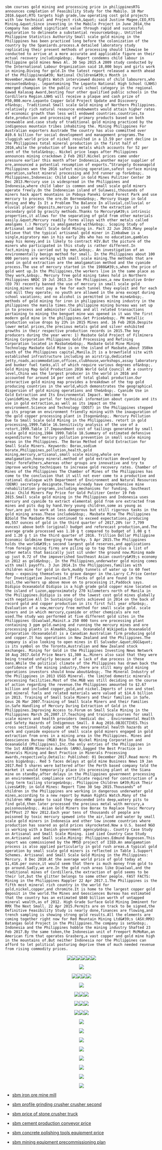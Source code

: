 
```
sbm courses gold mining and processing price in philippinesRTG announces completion of Feasibility Study for the Mabilo. 18 Mar 2016.&quot;RTG targets high grade,low operating cost gold projects with low technical and Project risk,&quot; said Justine Magee,CEO,RTG Mining.&quot;Since investing in the Mabilo Project in June 2014,the Company has added significant value through rapid and successful exploration to delineate a substantial resource&nbsp;. Untitled Philippine Statistics Authority Small scale gold mining in the Philippines has been practiced long before the colonization of the country by the Spaniards.process.A detailed laboratory study replicating their present methods of processing should likewise be conducted to arrive at a more accurate and applicable figure on their actual recovery including&nbsp;. Report condemns child labour in Philippine gold mines News Al. 30 Sep 2015.A 2009 study conducted by the International Labour Organization said 18,000 boys and girls work in mining.Diving for gold.In the latest report released a month ahead of the Philippines&#39; National Children&#39;s Month in November,Human Rights Watch interviewed dozens of child labourers,who recounted&nbsp;. lepantomining The Lepanto National High School (LNHS) emerged champion in the public rural school category in the regional Gawad Kalasag Award,besting four other qualified public schools in the Cordillera Region.LNHS will receive a plaque and cash prize of P50,000.more.Lepanto Copper Gold Project Update and Discovery of&nbsp;. Traditional Small scale Gold mining of Northern Philippines. relatively rich natural resource endowments would attain higher rates of economic growth than less well endowed countries.countries,to date,production and processing of primary products based on both renewable and.case study of traditional gold mining practiced by the indigenous mountain tribes inhabiting the. Mining Philippines For Australian exporters Austrade The country has also committed over A$9.6 billion for social development and management programs.The sluggish world price of nickel resulted in a 13.59 per cent decline in the Philippines total mineral production in the first half of 2016,while the production of base metals which accounts for 52 per cent of the total&nbsp;. Nickel price leaps after Philippines announces mining crackdown 2 Feb 2017.Nickel prices came under pressure earlier this month after Indonesia,another major supplier of ore,announced a potential resumption of exports.“Strangely Oceanagold Philippines won the 2016 safest mining operation,safest surface mining operation,safest mineral processing and 3rd runner up for&nbsp;. Philippines,Indonesia: Child Labor in Gold Mines Pulitzer Center 30 Dec 2013.Mercury use is widespread in the Philippines and Indonesia,where child labor is common and small scale gold miners operate freely.On the Indonesian island of Sulawesi,thousands of miners hack apart mountains in Poboya Paneki Grand Forest Park and use mercury to process the ore.On Borneo&nbsp;. Mercury Usage in Gold Mining and Why Is It a Problem The Balance In alluvial,colluvial or eluvial placer deposits,mercury is used for the extraction of secondary gold by gravity methods.Thanks to Mercury&#39;s intrinsic properties,it allows for the separating of gold from other materials easily.​&quot;Mercury readily forms alloys with other metals called amalgams (.) Mercury is amalgamated with&nbsp;. Scoping Study of Artisanal and Small Scale Gold Mining in. Pact 22 Jun 2015.Many people believe that the typical artisanal gold miner in Zimbabwe is a single,migratory man in his early 20s who has no education,gambles away his money,and is likely to contract HIV.But the picture of the miners who participated in this study is rather different.In fact,mining is carried out by men,&nbsp;. An investigation of an environmentally benign method for small. In the Philippines about 100 000 persons are working with small scale mining.The methods that are used in gold extraction are the amalgamation method and the cyanide process.The use of mercury started in the 1980&#39;s,when the price of gold went up.In the Philippines,the workers live in the same place as they work,&nbsp;. Mercury free gold mining takes hold in Northern Philippines NRDC 19 Jul 2013.In the Philippines,a new Executive Order (EO 79) recently banned the use of mercury in small scale gold mining.miners must pay a fee for each tunnel they exploit and for each rod mill they operate; no youth are allowed in the area except during school vacations; and no alcohol is permitted in the mine&nbsp;. methods of gold mining for iron in philippines mining industry in the philippines the manila times.the philippine mining bureau was set up in to process and administer claims and all related transactions pertaining to mining the benguet mine was opened in it was the first modern gold mine in the philippines.Get Price&nbsp;. PH metallic production value drops by 23% in 2015 Mines and. 16 Feb 2016.Despite lower metal prices,the precious metals gold and silver exhibited growths in their respective production records in 2015.The key producers during the year were: 1) Masbate Gold Project of Filminera Mining Corporation Philippines Gold Processing and Refining Corporation located in Masbate&nbsp;. Masbate Gold Mine Mining Technology Masbate Gold Mine is on the island of Masbate,about 350km south of the Philippines capital,Manila.It is a brownfield site with established infrastructure including an airstrip,dedicated jetty,roads,accommodation,offices,clubhouse,workshops,assay laboratory and bunker fuel tanks,all of which require various degrees of&nbsp;. Gold Mining Map Gold Production 2016 World Gold Council At a country level,China was the largest producer in the world in 2016 and accounted for around 14 per cent of total global production.Our interactive gold mining map provides a breakdown of the top gold producing countries in the world,which demonstrates the geographical dispersion of gold mining operations and the&nbsp;. Cyanide Use in Gold Extraction and Its Environmental Impact. Welcome to CyanideMine,the portal for technical information about cyanide and its use in gold extraction,as well as its impact on the environment.Science and Technology (DOST) in the Philippines stepped up its program on environment friendly mining with the inauguration of the gold copper processing plant in Itogon&nbsp;. Mercury Pollution Due to Small Scale Gold Mining in the Philippines. retort in gold processing,1999.Table 16.Sensitivity analysis of the use of a retort,1999.Table 17.Impoundment cost of tailings generated by small scale gold mining,1984 1999.Table 18.Summary of estimated defensive expenditures for mercury pollution prevention in small scale mining areas in the Philippines. The Borax Method of Gold Extraction for Small Scale Miners. Keywords: Borax,sodium borate,Philippines,pollution,health,gold mining,mercury,artisanal,small scale mining,whole ore amalgamation,heavy mineral.method of gold extraction developed by their forefathers,whereas other groups are innovative and try to improve working techniques to increase gold recovery rates. Chamber of Mines of the Philippines The Chamber of Mines of the Philippines has come to the conclusion that it will not ever come to a productive and rational dialogue with Department of Environment and Natural Resources (DENR) secretary designate.These already have comprehensive mine rehabilitation programs,including mechanisms for funding. Southeast Asia: Child Miners Pay Price for Gold Pulitzer Center 19 Feb 2015.Small scale gold mining in the Philippines and Indonesia uses mercury and cyanide to extract elemental gold from ore extracted from mines and pits dug by hand.Very young children,some as young as four,are put to work at less dangerous but still rigorous tasks in the gold mining areas.These include&nbsp;. Masbate Mine The Philippines B2Gold The Masbate Mine continued to exceed expectations,producing 46,557 ounces of gold in the third quarter of 2017,20% (or 7,799 ounces) above both (original) budget and reforecast production,and.The average grade processed was 1.10 g t compared to budget of 1.08 g t and 1.20 g t in the third quarter of 2016. Trillion Dollar Philippine Economic Goldmine Emerging From Murky. 5 Apr 2015.The Philippines holds the world&#39;s second largest gold reserves,and applications from foreign mining firms are piling up to tap that plus a list of other metals that basically just sit under the ground now.Mining made up just 0.72 of the impoverished Southeast Asian country&#39;s economy in 2012 as gold&nbsp;. In the Philippines,underwater gold mining comes with small payoffs. 3 Jun 2014.In the Philippines,families with children mine for gold in dark,muddy tunnels of water up to 60 feet deep — exposing themselves to grave danger in the.Larry C.Price Center for Investigative Journalism.If flecks of gold are found in the soil,the workers up above move on to processing it,Paddock says. Didipio OceanaGold Didipio is a high grade gold copper mine located on the island of Luzon,approximately 270 kilometers north of Manila in the Philippines.Didipio is one of the lowest cost gold mines globally with negative All In Sustaining Costs achieved in 2014 on the back of record gold and copper production in its first full year of&nbsp;. Evaluation of a new,mercury free method for small scale gold. scale miners and in which mercury,cyanide or other chemicals are not used.The study was performed at five different gold sites in the Philippines (Diwalwal,Mainit.a 250 000 tons ore processing plant containing 3 ppm gold.owning and running the mercury mines and ore processing plants in Almadén,Spain. OceanaGold Wikipedia OceanaGold Corporation (OceanaGold) is a Canadian Australian firm producing gold and copper.It has operations in New Zealand and the Philippines.The company is also looking to open mines in El Salvador.&quot;OGC&quot; is its symbol on the Toronto,Australian and New Zealand stock exchanges. Mining for Gold in the Philippines Investing News Network 10 Aug 2017.Gold Price Nears $1,300 a….Miners also said that they were being treated unfairly because of a lack of due process in these bans.While the political climate of the Philippines has drawn back the confidence of the mining industry,there are still many gold mining operations investors should know about&nbsp;. The Mineral Industry of the Philippines in 2013 USGS Mineral. the limited domestic minerals processing facilities.Most of the.MGB was still deciding on the course of action regarding the revenue.the Philippines amounted to $2.67 billion and included copper,gold,and nickel.Imports of iron and steel and mineral fuels and related materials were valued at $14.6 billion in 2013. Training of Small Scale Miners and their families in Safe. Geus 26 Mar 2007.Training of Small Scale Miners and their Families in.Safe Handling of Mercury During Extraction of Gold in the Philippines.Improving Access to.Forum on Small Scale Mining in the Philippines March 26,2007.17.Teaching and training courses for small scale miners and health providers (medical doc . Environmental Health and Safety Hazards of Indigenous Small. 8 Aug 2016.OBJECTIVES.This cross sectional study aimed at the environmental health hazards at work and cyanide exposure of small scale gold miners engaged in gold extraction from ores in a mining area in the Philippines. Mines and Geosciences Bureau (MGB) Rio Tuba Nickel Mining Corporation and OceanaGold (Philippines),Inc.the only entries of the Philippines in the 1st ASEAN Minerals Awards (AMA),bagged the Best Practice in Minerals Mining and Best Practice in Minerals Processing awards,respectively.Details: Published: 01 December 2017.Read more: Ph wins big&nbsp;. Red 5 faces delays at gold mine Business News 19 Jan 2017.Red 5 shares were battered after the Perth based company told the market it would temporarily place its processing plant at the Siana mine on standby,after delays in the Philippines government processing an environmental compliance certificate required for construction of a long term tailing storage&nbsp;. Philippine Children &#39;Risk Their Lives&#39; in Gold Mines: Report Time 30 Sep 2015.Thousands” of children in the Philippines are working in dangerous underwater gold mines,according to a new report by Human Rights Watch.Many of the children HRW spoke to said they descended into deep,watery pits to find gold,then later processed the precious metal with mercury,a poisonous&nbsp;. Asian Gold Miners Use Borax to Replace Toxic Mercury HuffPost 27 Nov 2012.Each year tens of thousands of people are poisoned by toxic mercury spewed into the air,land and water by small scale gold miners in Indonesia and other low income countries where production has soared as gold prices skyrocketed.Now a U.S. based NGO is working with a Danish government agency&nbsp;. Country Case Study on Artisanal and Small Scale Mining. iied iied Country Case Study on.Artisanal and Small scale.Mining: Philippines.Edmund Bugnosen.This report was commissioned by the MMSD project of IIED.An amalgamation process is also applied particularly in gold rush areas.A typical gold operation by small scale gold miners is reflected in Table 1.Support Schemes. Artisanal and Small Scale Gold Mining in the Philippines: Mercury. 8 Dec 2010.At the average world price of gold today at $1,416.per ounce,it would seem that there is much money from gold to go around.Sadly,we are.In the gold rush areas like Diwalwal,and the traditional mines of Cordillera,the extraction of gold seems to be their lot,but the glitter belongs to some other people. FAST FACTS: Mining in the Philippines Rappler 22 Apr 2017.1.The Philippines is the fifth most mineral rich country in the world for gold,nickel,copper,and chromite.It is home to the largest copper gold deposit in the world.The Mines and Geosciences Bureau has estimated that the country has an estimated $840 billion worth of untapped mineral wealth,as of 2012. High Grade Surface Gold Mining Imminent for RMX The Next Small. 22 Apr 2015.Permits are on track to be signed,the Definitive Feasibility Study is nearly done,finances are flowing,and trench sampling is showing strong gold results.All the elements are coming together right now for Red Mountain Mining Ltd&#39;s (ASX:RMX) Batangas Gold Project in the Philippines.The company is set&nbsp;. Indonesia and the Philippines hobble the mining industry Shafted 23 Feb 2017.By the same token,the Indonesian unit of Freeport McMoRan,an American firm that operates Grasberg,a vast copper and gold mine high in the mountains of.But neither Indonesia nor the Philippines can afford to let political posturing deprive them of much needed revenue from rising commodity prices. 
```

<div align="center">
  
<a rel="nofollow" href="https://m.shibang-china.com?f=github&k=sbm+courses+gold+mining+and+processing+price+in+philippines"><img src="https://static.shibang-china.com/en/l.png"></a><img src="https://static.shibang-china.com/en/hw.png"><a rel="nofollow" href="https://m.shibang-china.com/product/?f=github&k=sbm+courses+gold+mining+and+processing+price+in+philippines"><img src="https://static.shibang-china.com/en/p.png"></a><a rel="nofollow" href="https://m.shibang-china.com/cases/?f=github&k=sbm+courses+gold+mining+and+processing+price+in+philippines"><img src="https://static.shibang-china.com/en/c.png"></a><a rel="nofollow" href="https://m.shibang-china.com/news/?f=github&k=sbm+courses+gold+mining+and+processing+price+in+philippines"><img src="https://static.shibang-china.com/en/n.png"></a><a rel="nofollow" href="https://m.shibang-china.com?f=github&k=sbm+courses+gold+mining+and+processing+price+in+philippines"><img src="https://static.shibang-china.com/en/m.png"></a>

<a rel="nofollow" href="https://m.shibang-china.com/product/?f=github&k=sbm+courses+gold+mining+and+processing+price+in+philippines"><img src="https://static.shibang-china.com/en/b.jpg"></a>
  
<a rel="nofollow" href="https://m.shibang-china.com/solution-aggregate.html?f=github&k=sbm+courses+gold+mining+and+processing+price+in+philippines"><img src="https://static.shibang-china.com/en/a.jpg"></a><a rel="nofollow" href="https://m.shibang-china.com/solution-mine.html?f=github&k=sbm+courses+gold+mining+and+processing+price+in+philippines"><img src="https://static.shibang-china.com/en/m.jpg"></a><a rel="nofollow" href="https://m.shibang-china.com/solution-mill.html?f=github&k=sbm+courses+gold+mining+and+processing+price+in+philippines"><img src="https://static.shibang-china.com/en/g.jpg"></a><a rel="nofollow" href="https://m.shibang-china.com/solution-epc.html?f=github&k=sbm+courses+gold+mining+and+processing+price+in+philippines"><img src="https://static.shibang-china.com/en/e.jpg"></a>

<a rel="nofollow" href="https://m.shibang-china.com/product/?f=github&k=sbm+courses+gold+mining+and+processing+price+in+philippines"><img src="https://static.shibang-china.com/en/a-p.png"></a>

<a rel="nofollow" href="https://m.shibang-china.com/product/crusher/c6x.html?f=github&k=sbm+courses+gold+mining+and+processing+price+in+philippines"><img src="https://static.shibang-china.com/en/j.jpg"></a><a rel="nofollow" href="https://m.shibang-china.com/product/crusher/ci5x.html?f=github&k=sbm+courses+gold+mining+and+processing+price+in+philippines"><img src="https://static.shibang-china.com/en/i.jpg"></a><a rel="nofollow" href="https://m.shibang-china.com/product/crusher/hst.html?f=github&k=sbm+courses+gold+mining+and+processing+price+in+philippines"><img src="https://static.shibang-china.com/en/c.jpg"></a>

<a rel="nofollow" href="https://m.shibang-china.com/product/mill/mtw.html?f=github&k=sbm+courses+gold+mining+and+processing+price+in+philippines"><img src="https://static.shibang-china.com/en/mtw.jpg"></a><a rel="nofollow" href="https://m.shibang-china.com/product/mill/scm.html?f=github&k=sbm+courses+gold+mining+and+processing+price+in+philippines"><img src="https://static.shibang-china.com/en/scm.jpg"></a><a rel="nofollow" href="https://m.shibang-china.com/product/mill/lm.html?f=github&k=sbm+courses+gold+mining+and+processing+price+in+philippines"><img src="https://static.shibang-china.com/en/lm.jpg"></a>

<a rel="nofollow" href="https://m.shibang-china.com/product/sand/vsi6x.html?f=github&k=sbm+courses+gold+mining+and+processing+price+in+philippines"><img src="https://static.shibang-china.com/en/6x.jpg"></a><a rel="nofollow" href="https://m.shibang-china.com/product/sand/vu.html?f=github&k=sbm+courses+gold+mining+and+processing+price+in+philippines"><img src="https://static.shibang-china.com/en/vu.jpg"></a><a rel="nofollow" href="https://m.shibang-china.com/product/mobile/klun.html?f=github&k=sbm+courses+gold+mining+and+processing+price+in+philippines"><img src="https://static.shibang-china.com/en/k.jpg"></a>

<a rel="nofollow" href="https://m.shibang-china.com/cases/?f=github&k=sbm+courses+gold+mining+and+processing+price+in+philippines"><img src="https://static.shibang-china.com/en/case.png"></a>

<a rel="nofollow" href="https://m.shibang-china.com/cases/aggregate/202.html?f=github&k=sbm+courses+gold+mining+and+processing+price+in+philippines"><img src="https://static.shibang-china.com/en/c-1.jpg"></a>

<a rel="nofollow" href="https://m.shibang-china.com/cases/aggregate/203.html?f=github&k=sbm+courses+gold+mining+and+processing+price+in+philippines"><img src="https://static.shibang-china.com/en/c-2.jpg"></a>

<a rel="nofollow" href="https://m.shibang-china.com/cases/mill/123.html?f=github&k=sbm+courses+gold+mining+and+processing+price+in+philippines"><img src="https://static.shibang-china.com/en/c-3.jpg"></a>

<a rel="nofollow" href="https://m.shibang-china.com/contact_us.html?f=github&k=sbm+courses+gold+mining+and+processing+price+in+philippines"><img src="https://static.shibang-china.com/en/contact.png"></a>

<a rel="nofollow" href="https://swt.shibang-china.com/?f=github&k=sbm+courses+gold+mining+and+processing+price+in+philippines"><img src="https://static.shibang-china.com/en/chat.png"></a>

<a rel="nofollow" href="https://whatsapp.shibangsoft.com/WhatsApp.php?f=github&k=sbm+courses+gold+mining+and+processing+price+in+philippines"><img src="https://static.shibang-china.com/en/whatsapp.png"></a>

<a rel="nofollow" href="https://m.shibang-china.com/?f=github&k=sbm+courses+gold+mining+and+processing+price+in+philippines"><img src="https://static.shibang-china.com/en/website.png"></a>

</div>


* [sbm iron ore mine mill](sbm%20iron%20ore%20mine%20mill.md)

* [sbm profile grinding crusher crusher second](sbm%20profile%20grinding%20crusher%20crusher%20second.md)

* [sbm price of stone crusher truck](sbm%20price%20of%20stone%20crusher%20truck.md)

* [sbm cement production conveyor price](sbm%20cement%20production%20conveyor%20price.md)

* [sbm concrete polishing tools equipment price](sbm%20concrete%20polishing%20tools%20equipment%20price.md)

* [sbm mining equipment precommissioning plan](sbm%20mining%20equipment%20precommissioning%20plan.md)